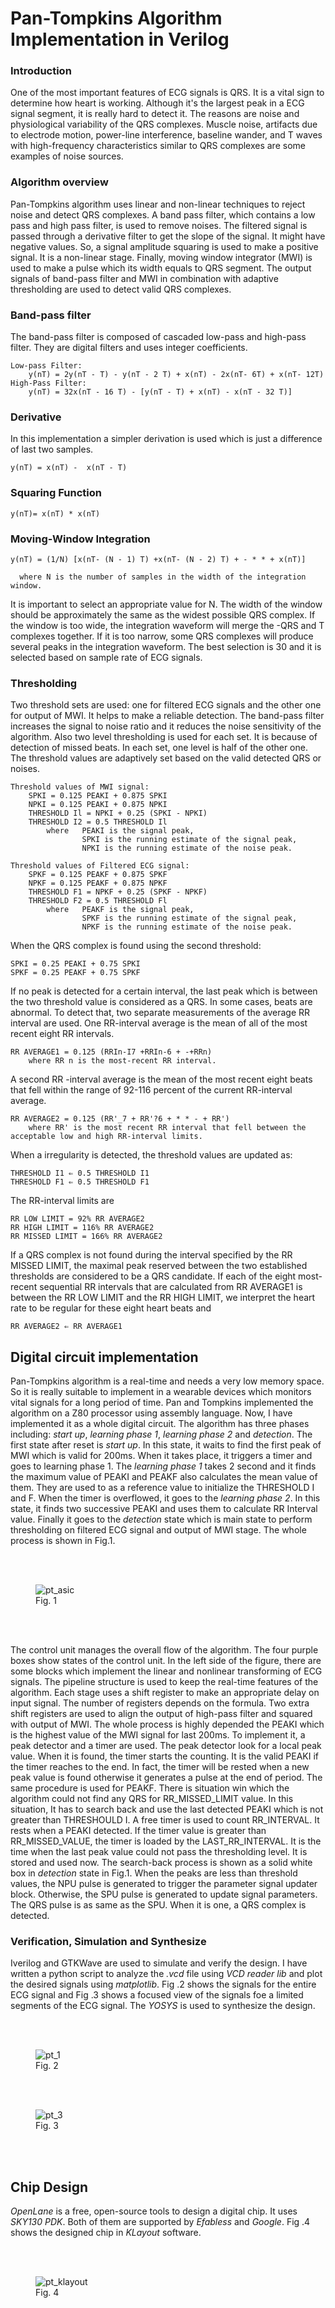 


# **Pan-Tompkins Algorithm Implementation in Verilog**
### Introduction
One of the most important features of ECG signals is QRS. It is a vital sign to determine how heart is working. Although it's the largest peak in a ECG signal segment, it is really hard to detect it. The reasons are noise and physiological variability of the QRS complexes. Muscle noise, artifacts due to electrode motion, power-line interference, baseline wander, and T waves with high-frequency characteristics similar to QRS complexes are some examples of noise sources.
### Algorithm overview
Pan-Tompkins algorithm uses linear and non-linear techniques to reject noise and detect QRS complexes. A band pass filter, which contains a low pass and high pass filter, is used to remove noises. The filtered signal is passed through a derivative filter to get the slope of the signal. It might have negative values. So, a signal amplitude squaring is used to make a positive signal. It is a non-linear stage. Finally, moving window integrator (MWI) is used to make a pulse which its width equals to QRS segment. The output signals of band-pass filter and MWI in combination with adaptive thresholding are used to detect valid QRS complexes.
### Band-pass filter
The band-pass filter is composed of cascaded low-pass and high-pass filter. They are digital filters and uses integer coefficients. 

	Low-pass Filter:
		y(nT) = 2y(nT - T) - y(nT - 2 T) + x(nT) - 2x(nT- 6T) + x(nT- 12T)
	High-Pass Filter:
		y(nT) = 32x(nT - 16 T) - [y(nT - T) + x(nT) - x(nT - 32 T)]

### Derivative
In this implementation a simpler derivation is used which is just a difference of last two samples.

	y(nT) = x(nT) -  x(nT - T)

### Squaring Function

	y(nT)= x(nT) * x(nT)

### Moving-Window Integration

	y(nT) = (1/N) [x(nT- (N - 1) T) +x(nT- (N - 2) T) + - * * + x(nT)]

	  where N is the number of samples in the width of the integration window.

It is important to select an appropriate value for N. The width of the window should be approximately the same as the widest possible QRS complex. If the window is too wide, the integration waveform will merge the -QRS and T complexes together. If it is too narrow, some QRS complexes will produce several peaks in the integration waveform. The best selection is 30 and it is selected based on sample rate of ECG signals.
### Thresholding
Two threshold sets are used: one for filtered ECG signals and the other one for output of MWI. It helps to make a reliable detection. The band-pass filter increases the signal to noise ratio and it reduces the noise sensitivity of the algorithm. Also two level thresholding is used for each set. It is because of detection of missed beats. In each set, one level is half of the other one. The threshold values are adaptively set based on the valid detected QRS or noises.

	Threshold values of MWI signal:
		SPKI = 0.125 PEAKI + 0.875 SPKI 
		NPKI = 0.125 PEAKI + 0.875 NPKI
		THRESHOLD Il = NPKI + 0.25 (SPKI - NPKI)
		THRESHOLD I2 = 0.5 THRESHOLD Il
			where	PEAKI is the signal peak,
					SPKI is the running estimate of the signal peak,
					NPKI is the running estimate of the noise peak.
	
	Threshold values of Filtered ECG signal:
		SPKF = 0.125 PEAKF + 0.875 SPKF
		NPKF = 0.125 PEAKF + 0.875 NPKF
		THRESHOLD F1 = NPKF + 0.25 (SPKF - NPKF)
		THRESHOLD F2 = 0.5 THRESHOLD Fl
			where	PEAKF is the signal peak,
					SPKF is the running estimate of the signal peak,
					NPKF is the running estimate of the noise peak.

When the QRS complex is found using the second threshold:
	
	SPKI = 0.25 PEAKI + 0.75 SPKI
	SPKF = 0.25 PEAKF + 0.75 SPKF
	
If no peak is detected for a certain interval, the last peak which is between the two threshold value is considered as a QRS.
In some cases, beats are abnormal. To detect that, two separate measurements of the average RR interval are used. One RR-interval average is the mean of all of the most recent eight RR intervals. 

	RR AVERAGE1 = 0.125 (RRIn-I7 +RRIn-6 + -+RRn)
		where RR n is the most-recent RR interval.
A second RR -interval average is the mean of the most recent eight beats that fell within the range of 92-116 percent of the current RR-interval average. 

	RR AVERAGE2 = 0.125 (RR'_7 + RR'?6 + * * - + RR')
		where RR' is the most recent RR interval that fell between the acceptable low and high RR-interval limits.
When a irregularity is detected, the threshold values are updated as:

	THRESHOLD I1 ⇐ 0.5 THRESHOLD I1
	THRESHOLD F1 ⇐ 0.5 THRESHOLD F1

The RR-interval limits are

	RR LOW LIMIT = 92% RR AVERAGE2
	RR HIGH LIMIT = 116% RR AVERAGE2
	RR MISSED LIMIT = 166% RR AVERAGE2

If a QRS complex is not found during the interval specified by the RR MISSED LIMIT, the maximal peak reserved between the two established thresholds are considered to be a QRS candidate.
If each of the eight most-recent sequential RR intervals that are calculated from RR AVERAGE1 is between the RR LOW LIMIT and the RR HIGH LIMIT, we interpret the heart rate to be regular for these eight heart beats and

	RR AVERAGE2 ⇐ RR AVERAGE1
## Digital circuit implementation
Pan-Tompkins algorithm is a real-time and needs a very low memory space. So it is really suitable to implement in a wearable devices which monitors vital signals for a long period of time. Pan and Tompkins implemented the algorithm on a Z80 processor using assembly language. Now, I have implemented it as a whole digital circuit.
The algorithm has three phases including: *start up*, *learning phase 1*, *learning phase 2* and *detection*. The first state after reset is *start up*. In this state, it waits to find the first peak of MWI which is valid for 200ms. When it takes place, it triggers a timer and goes to learning phase 1. The *learning phase 1* takes 2 second and it finds the maximum value of PEAKI and PEAKF also calculates the mean value of them. They are used to as a reference value to initialize the THRESHOLD I and F. When the timer is overflowed, it goes to the *learning phase 2*. In this state, it finds two successive PEAKI and uses them to calculate RR Interval value. Finally it goes to the *detection* state which is main state to perform thresholding on filtered ECG signal and output of MWI stage. The whole process is shown in Fig.1.


<br />
<br />


<figure>
  <img src="https://github.com/hosein-mokarian/pan_tompkins_verilog/blob/main/figs/pt_asic.jpg" alt="pt_asic">
  <figcaption>Fig. 1</figcaption>
</figure>


<br />
<br />


The control unit manages the overall flow of the algorithm. The four purple boxes show states of the control unit. In the left side of the figure, there are some blocks which implement the linear and nonlinear transforming of ECG signals. The pipeline structure is used to keep the real-time features of the algorithm. Each stage uses a shift register to make an appropriate delay on input signal. The number of registers depends on the formula. Two extra shift registers are used to align the output of high-pass filter and squared with output of MWI.
The whole process is highly depended the PEAKI which is the highest value of the MWI signal for last 200ms. To implement it, a peak detector and a timer are used. The peak detector look for a local peak value. When it is found, the timer starts the counting. It is the valid PEAKI if the timer reaches to the end. In fact, the timer will be rested when a new peak value is found otherwise it generates a pulse at the end of period. The same procedure is used for PEAKF.
There is situation win which the algorithm could not find any QRS for RR_MISSED_LIMIT value. In this situation, It has to search back and use the last detected PEAKI which is not greater than THRESHOULD I. A free timer is used to count RR_INTERVAL. It rests when a PEAKI detected. If the timer value is greater than RR_MISSED_VALUE, the timer is loaded by the LAST_RR_INTERVAL. It is the time when the last peak value could not pass the thresholding level. It is stored and used now. The search-back process is shown as a solid white box in *detection* state in Fig.1.
When the peaks are less than threshold values, the NPU pulse is generated to trigger the parameter signal updater block. Otherwise, the SPU pulse is generated to update signal parameters. The QRS pulse is as same as the SPU. When it is one, a QRS complex is detected. 
### Verification, Simulation and Synthesize
Iverilog and GTKWave are used to simulate and verify the design. I have written a python script to analyze the *.vcd* file using *VCD reader lib* and plot the desired signals using *matplotlib*. Fig .2 shows the signals for the entire ECG signal and Fig .3 shows a focused view of the signals foe a limited segments of the ECG signal.
The *YOSYS* is used to synthesize the design.


<br />
<br />

<figure>
  <img src="https://github.com/hosein-mokarian/pan_tompkins_verilog/blob/main/figs/pt_1.jpeg" alt="pt_1">
  <figcaption>Fig. 2</figcaption>
</figure>


<br />
<br />



<figure>
  <img src="https://github.com/hosein-mokarian/pan_tompkins_verilog/blob/main/figs/pt_3.jpeg" alt="pt_3">
  <figcaption>Fig. 3</figcaption>
</figure>


<br />
<br />


## Chip Design
*OpenLane* is a free, open-source tools to design a digital chip. It uses *SKY130 PDK*. Both of them are supported by *Efabless* and *Google*. Fig .4 shows the designed chip in *KLayout* software.


<br />
<br />


<figure>
  <img src="https://github.com/hosein-mokarian/pan_tompkins_verilog/blob/main/figs/pt_klayout.jpg" alt="pt_klayout">
  <figcaption>Fig. 4</figcaption>
</figure>

